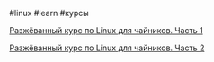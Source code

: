 #linux #learn #курсы

[Разжёванный курс по Linux для чайников. Часть 1](https://www.youtube.com/watch?v=adcijRTI_8E)

[Разжёванный курс по Linux для чайников. Часть 2](https://www.youtube.com/watch?v=vF145ceiqc4&list=PL86fNax1UdKvgWOkgtm_opAYbo5kGtQ88&index=2)